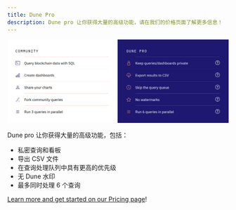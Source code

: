 ```yaml
---
title: Dune Pro
description: Dune pro 让你获得大量的高级功能，请在我们的价格页面了解更多信息！
---
```

![dune community vs pro](images/dune-community-vs-pro.png)

Dune pro 让你获得大量的高级功能，包括：

- 私密查询和看板
- 导出 CSV 文件
- 在查询处理队列中具有更高的优先级
- 无 Dune 水印
- 最多同时处理 6 个查询

[Learn more and get started on our Pricing page](https://dune.com/pricing)!